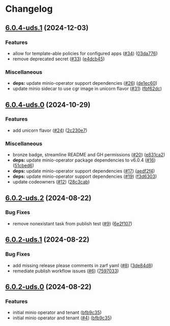 # Changelog

## [6.0.4-uds.1](https://github.com/defenseunicorns/uds-package-minio-operator/compare/v6.0.4-uds.0...v6.0.4-uds.1) (2024-12-03)


### Features

* allow for template-able policies for configured apps ([#34](https://github.com/defenseunicorns/uds-package-minio-operator/issues/34)) ([03da776](https://github.com/defenseunicorns/uds-package-minio-operator/commit/03da776ba9b831c241a0f55ec6ade6967999b9ac))
* remove deprecated secret ([#33](https://github.com/defenseunicorns/uds-package-minio-operator/issues/33)) ([e4dcb45](https://github.com/defenseunicorns/uds-package-minio-operator/commit/e4dcb4542fb072b73b4193dd6cf0eea7ce285624))


### Miscellaneous

* **deps:** update minio-operator support dependencies ([#26](https://github.com/defenseunicorns/uds-package-minio-operator/issues/26)) ([de1ec60](https://github.com/defenseunicorns/uds-package-minio-operator/commit/de1ec600b075a593933f7af1fa3a99192f2cb332))
* update minio sidecar to use cgr image in unicorn flavor ([#31](https://github.com/defenseunicorns/uds-package-minio-operator/issues/31)) ([fbf62dc](https://github.com/defenseunicorns/uds-package-minio-operator/commit/fbf62dcaf27085cf2e33d3f3458e40150deb7416))

## [6.0.4-uds.0](https://github.com/defenseunicorns/uds-package-minio-operator/compare/v6.0.2-uds.2...v6.0.4-uds.0) (2024-10-29)


### Features

* add unicorn flavor ([#24](https://github.com/defenseunicorns/uds-package-minio-operator/issues/24)) ([2c230e7](https://github.com/defenseunicorns/uds-package-minio-operator/commit/2c230e7b4c21ae2632ff5629200b7bb50f12273b))


### Miscellaneous

* bronze badge, streamline README and GH permissions ([#20](https://github.com/defenseunicorns/uds-package-minio-operator/issues/20)) ([e831ca2](https://github.com/defenseunicorns/uds-package-minio-operator/commit/e831ca24c8bf2f701dbdff599af76370844162a3))
* **deps:** update minio-operator package dependencies to v6.0.4 ([#16](https://github.com/defenseunicorns/uds-package-minio-operator/issues/16)) ([51cbed6](https://github.com/defenseunicorns/uds-package-minio-operator/commit/51cbed629bb68e445ec787392b8f93e7b54b8cf8))
* **deps:** update minio-operator support dependencies ([#17](https://github.com/defenseunicorns/uds-package-minio-operator/issues/17)) ([aedf2f4](https://github.com/defenseunicorns/uds-package-minio-operator/commit/aedf2f44dcf8252c99eb96364eed9209a5e8ef33))
* **deps:** update minio-operator support dependencies ([#19](https://github.com/defenseunicorns/uds-package-minio-operator/issues/19)) ([f3d6303](https://github.com/defenseunicorns/uds-package-minio-operator/commit/f3d63036b835aa16c7ba64ac655f74f716808555))
* update codeowners ([#12](https://github.com/defenseunicorns/uds-package-minio-operator/issues/12)) ([28c3cab](https://github.com/defenseunicorns/uds-package-minio-operator/commit/28c3cab5debfccf36dd19193e292402dea868e09))

## [6.0.2-uds.2](https://github.com/defenseunicorns/uds-package-minio-operator/compare/v6.0.2-uds.1...v6.0.2-uds.2) (2024-08-22)


### Bug Fixes

* remove nonexistant task from publish test ([#9](https://github.com/defenseunicorns/uds-package-minio-operator/issues/9)) ([6e2f107](https://github.com/defenseunicorns/uds-package-minio-operator/commit/6e2f107ba254a54603987822cd0a6cf36e08b02b))

## [6.0.2-uds.1](https://github.com/defenseunicorns/uds-package-minio-operator/compare/v6.0.2-uds.0...v6.0.2-uds.1) (2024-08-22)


### Bug Fixes

* add missing release please comments in zarf yaml ([#8](https://github.com/defenseunicorns/uds-package-minio-operator/issues/8)) ([3de84d8](https://github.com/defenseunicorns/uds-package-minio-operator/commit/3de84d8ee376c9a065fe7065ffb195a5db257be3))
* remediate publish workflow issues ([#6](https://github.com/defenseunicorns/uds-package-minio-operator/issues/6)) ([7597033](https://github.com/defenseunicorns/uds-package-minio-operator/commit/7597033eac4badab5e5bbd72fa7574e557ef4fca))

## [6.0.2-uds.0](https://github.com/defenseunicorns/uds-package-minio-operator/compare/v5.0.15-uds.0...v6.0.2-uds.0) (2024-08-22)


### Features

* initial minio operator and tenant ([bfb9c35](https://github.com/defenseunicorns/uds-package-minio-operator/commit/bfb9c35a002f4327c595c35066c2406c2188cd41))
* initial minio operator and tenant ([#4](https://github.com/defenseunicorns/uds-package-minio-operator/issues/4)) ([bfb9c35](https://github.com/defenseunicorns/uds-package-minio-operator/commit/bfb9c35a002f4327c595c35066c2406c2188cd41))
